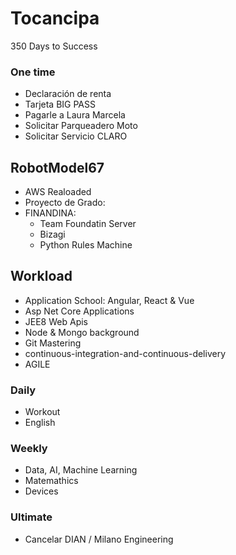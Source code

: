 # Tocancipa
350 Days to Success 

### One time
* Declaración de renta
* Tarjeta BIG PASS
* Pagarle a Laura Marcela
* Solicitar Parqueadero Moto
* Solicitar Servicio CLARO

## RobotModel67
* AWS Realoaded
* Proyecto de Grado:
* FINANDINA: 
  * Team Foundatin Server
  * Bizagi
  * Python Rules Machine

## Workload
* Application School: Angular, React & Vue
* Asp Net Core Applications
* JEE8 Web Apis
* Node & Mongo background
* Git Mastering
* continuous-integration-and-continuous-delivery
* AGILE

### Daily
* Workout
* English

### Weekly
* Data, AI, Machine Learning
* Matemathics
* Devices

### Ultimate
* Cancelar DIAN / Milano Engineering
